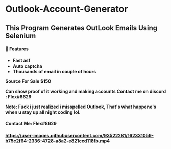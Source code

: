 # Outlook-Account-Generator

This Program Generates OutLook Emails Using Selenium
---

<h4> 🔑 Features <h4> 

<!-- BLOG-POST-LIST:START -->
  - Fast asf
  - Auto captcha 
  - Thousands of email in couple of hours 
  
  Source For Sale $150
  <!-- BLOG-POST-LIST:EnD -->
  Can show proof of it working and making accounts 
  Contact me on discord : Flex#8629
  
  Note: Fuck i just realized i misspelled Outlook, That's what happene's when u stay up all night coding lol.
  
  
  <h4> Contact Me: Flex#8629 <h4>
    
 
    
 

https://user-images.githubusercontent.com/93522281/162331059-b75c2f64-2336-4728-a8a2-e821ccd118fb.mp4





    






